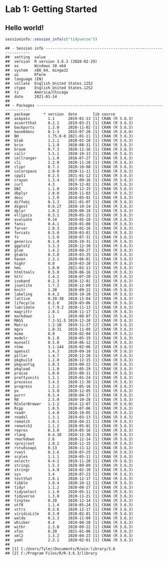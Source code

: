 Lab 1: Getting Started
================

## Hello world\!

``` r
sessioninfo::session_info(c("tidyverse"))
```

    ## - Session info ---------------------------------------------------------------
    ##  setting  value                       
    ##  version  R version 3.6.3 (2020-02-29)
    ##  os       Windows 10 x64              
    ##  system   x86_64, mingw32             
    ##  ui       RTerm                       
    ##  language (EN)                        
    ##  collate  English_United States.1252  
    ##  ctype    English_United States.1252  
    ##  tz       America/Chicago             
    ##  date     2021-01-14                  
    ## 
    ## - Packages -------------------------------------------------------------------
    ##  package      * version  date       lib source        
    ##  askpass        1.1      2019-01-13 [1] CRAN (R 3.6.3)
    ##  assertthat     0.2.1    2019-03-21 [1] CRAN (R 3.6.3)
    ##  backports      1.2.0    2020-11-02 [1] CRAN (R 3.6.3)
    ##  base64enc      0.1-3    2015-07-28 [1] CRAN (R 3.6.0)
    ##  BH             1.75.0-0 2021-01-11 [1] CRAN (R 3.6.3)
    ##  blob           1.2.1    2020-01-20 [1] CRAN (R 3.6.3)
    ##  brio           1.1.0    2020-08-31 [1] CRAN (R 3.6.3)
    ##  broom          0.7.3    2020-12-16 [1] CRAN (R 3.6.3)
    ##  callr          3.5.1    2020-10-13 [1] CRAN (R 3.6.3)
    ##  cellranger     1.1.0    2016-07-27 [1] CRAN (R 3.6.3)
    ##  cli            2.2.0    2020-11-20 [1] CRAN (R 3.6.3)
    ##  clipr          0.7.1    2020-10-08 [1] CRAN (R 3.6.3)
    ##  colorspace     2.0-0    2020-11-11 [1] CRAN (R 3.6.3)
    ##  cpp11          0.2.5    2021-01-12 [1] CRAN (R 3.6.3)
    ##  crayon         1.3.4    2017-09-16 [1] CRAN (R 3.6.3)
    ##  curl           4.3      2019-12-02 [1] CRAN (R 3.6.3)
    ##  DBI            1.1.0    2019-12-15 [1] CRAN (R 3.6.3)
    ##  dbplyr         2.0.0    2020-11-03 [1] CRAN (R 3.6.3)
    ##  desc           1.2.0    2018-05-01 [1] CRAN (R 3.6.3)
    ##  diffobj        0.3.3    2021-01-07 [1] CRAN (R 3.6.3)
    ##  digest         0.6.27   2020-10-24 [1] CRAN (R 3.6.3)
    ##  dplyr          1.0.2    2020-08-18 [1] CRAN (R 3.6.3)
    ##  ellipsis       0.3.1    2020-05-15 [1] CRAN (R 3.6.3)
    ##  evaluate       0.14     2019-05-28 [1] CRAN (R 3.6.3)
    ##  fansi          0.4.1    2020-01-08 [1] CRAN (R 3.6.3)
    ##  farver         2.0.3    2020-01-16 [1] CRAN (R 3.6.3)
    ##  forcats        0.5.0    2020-03-01 [1] CRAN (R 3.6.3)
    ##  fs             1.5.0    2020-07-31 [1] CRAN (R 3.6.3)
    ##  generics       0.1.0    2020-10-31 [1] CRAN (R 3.6.3)
    ##  ggplot2        3.3.3    2020-12-30 [1] CRAN (R 3.6.3)
    ##  glue           1.4.2    2020-08-27 [1] CRAN (R 3.6.3)
    ##  gtable         0.3.0    2019-03-25 [1] CRAN (R 3.6.3)
    ##  haven          2.3.1    2020-06-01 [1] CRAN (R 3.6.3)
    ##  highr          0.8      2019-03-20 [1] CRAN (R 3.6.3)
    ##  hms            1.0.0    2021-01-13 [1] CRAN (R 3.6.3)
    ##  htmltools      0.5.0    2020-06-16 [1] CRAN (R 3.6.3)
    ##  httr           1.4.2    2020-07-20 [1] CRAN (R 3.6.3)
    ##  isoband        0.2.3    2020-12-01 [1] CRAN (R 3.6.3)
    ##  jsonlite       1.7.2    2020-12-09 [1] CRAN (R 3.6.3)
    ##  knitr          1.30     2020-09-22 [1] CRAN (R 3.6.3)
    ##  labeling       0.4.2    2020-10-20 [1] CRAN (R 3.6.3)
    ##  lattice        0.20-38  2018-11-04 [2] CRAN (R 3.6.3)
    ##  lifecycle      0.2.0    2020-03-06 [1] CRAN (R 3.6.3)
    ##  lubridate      1.7.9.2  2020-11-13 [1] CRAN (R 3.6.3)
    ##  magrittr       2.0.1    2020-11-17 [1] CRAN (R 3.6.3)
    ##  markdown       1.1      2019-08-07 [1] CRAN (R 3.6.3)
    ##  MASS           7.3-51.5 2019-12-20 [2] CRAN (R 3.6.3)
    ##  Matrix         1.2-18   2019-11-27 [2] CRAN (R 3.6.3)
    ##  mgcv           1.8-31   2019-11-09 [2] CRAN (R 3.6.3)
    ##  mime           0.9      2020-02-04 [1] CRAN (R 3.6.2)
    ##  modelr         0.1.8    2020-05-19 [1] CRAN (R 3.6.3)
    ##  munsell        0.5.0    2018-06-12 [1] CRAN (R 3.6.3)
    ##  nlme           3.1-144  2020-02-06 [2] CRAN (R 3.6.3)
    ##  openssl        1.4.3    2020-09-18 [1] CRAN (R 3.6.3)
    ##  pillar         1.4.7    2020-11-20 [1] CRAN (R 3.6.3)
    ##  pkgbuild       1.2.0    2020-12-15 [1] CRAN (R 3.6.3)
    ##  pkgconfig      2.0.3    2019-09-22 [1] CRAN (R 3.6.3)
    ##  pkgload        1.1.0    2020-05-29 [1] CRAN (R 3.6.3)
    ##  praise         1.0.0    2015-08-11 [1] CRAN (R 3.6.3)
    ##  prettyunits    1.1.1    2020-01-24 [1] CRAN (R 3.6.3)
    ##  processx       3.4.5    2020-11-30 [1] CRAN (R 3.6.3)
    ##  progress       1.2.2    2019-05-16 [1] CRAN (R 3.6.3)
    ##  ps             1.5.0    2020-12-05 [1] CRAN (R 3.6.3)
    ##  purrr          0.3.4    2020-04-17 [1] CRAN (R 3.6.3)
    ##  R6             2.5.0    2020-10-28 [1] CRAN (R 3.6.3)
    ##  RColorBrewer   1.1-2    2014-12-07 [1] CRAN (R 3.6.0)
    ##  Rcpp           1.0.5    2020-07-06 [1] CRAN (R 3.6.3)
    ##  readr          1.4.0    2020-10-05 [1] CRAN (R 3.6.3)
    ##  readxl         1.3.1    2019-03-13 [1] CRAN (R 3.6.3)
    ##  rematch        1.0.1    2016-04-21 [1] CRAN (R 3.6.3)
    ##  rematch2       2.1.2    2020-05-01 [1] CRAN (R 3.6.3)
    ##  reprex         0.3.0    2019-05-16 [1] CRAN (R 3.6.3)
    ##  rlang          0.4.10   2020-12-30 [1] CRAN (R 3.6.3)
    ##  rmarkdown      2.6      2020-12-14 [1] CRAN (R 3.6.3)
    ##  rprojroot      2.0.2    2020-11-15 [1] CRAN (R 3.6.3)
    ##  rstudioapi     0.13     2020-11-12 [1] CRAN (R 3.6.3)
    ##  rvest          0.3.6    2020-07-25 [1] CRAN (R 3.6.3)
    ##  scales         1.1.1    2020-05-11 [1] CRAN (R 3.6.3)
    ##  selectr        0.4-2    2019-11-20 [1] CRAN (R 3.6.3)
    ##  stringi        1.5.3    2020-09-09 [1] CRAN (R 3.6.3)
    ##  stringr        1.4.0    2019-02-10 [1] CRAN (R 3.6.3)
    ##  sys            3.4      2020-07-23 [1] CRAN (R 3.6.3)
    ##  testthat       3.0.1    2020-12-17 [1] CRAN (R 3.6.3)
    ##  tibble         3.0.4    2020-10-12 [1] CRAN (R 3.6.3)
    ##  tidyr          1.1.2    2020-08-27 [1] CRAN (R 3.6.3)
    ##  tidyselect     1.1.0    2020-05-11 [1] CRAN (R 3.6.3)
    ##  tidyverse      1.3.0    2019-11-21 [1] CRAN (R 3.6.3)
    ##  tinytex        0.28     2020-12-14 [1] CRAN (R 3.6.3)
    ##  utf8           1.1.4    2018-05-24 [1] CRAN (R 3.6.3)
    ##  vctrs          0.3.6    2020-12-17 [1] CRAN (R 3.6.3)
    ##  viridisLite    0.3.0    2018-02-01 [1] CRAN (R 3.6.3)
    ##  waldo          0.2.3    2020-11-09 [1] CRAN (R 3.6.3)
    ##  whisker        0.4      2019-08-28 [1] CRAN (R 3.6.3)
    ##  withr          2.3.0    2020-09-22 [1] CRAN (R 3.6.3)
    ##  xfun           0.20     2021-01-06 [1] CRAN (R 3.6.3)
    ##  xml2           1.3.2    2020-04-23 [1] CRAN (R 3.6.3)
    ##  yaml           2.2.1    2020-02-01 [1] CRAN (R 3.6.3)
    ## 
    ## [1] C:/Users/Tyler/Documents/R/win-library/3.6
    ## [2] C:/Program Files/R/R-3.6.3/library
